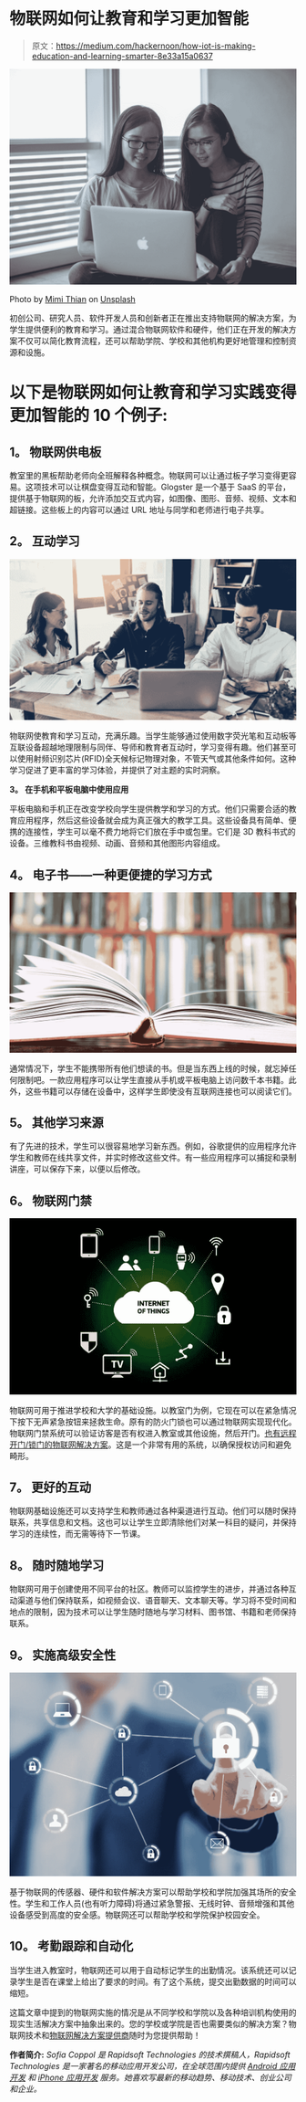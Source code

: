 # 物联网如何让教育和学习更加智能

> 原文：<https://medium.com/hackernoon/how-iot-is-making-education-and-learning-smarter-8e33a15a0637>

![](img/ae2518d6836c02510ef73f82026ce15a.png)

Photo by [Mimi Thian](https://unsplash.com/@mimithian?utm_source=medium&utm_medium=referral) on [Unsplash](https://unsplash.com?utm_source=medium&utm_medium=referral)

初创公司、研究人员、软件开发人员和创新者正在推出支持物联网的解决方案，为学生提供便利的教育和学习。通过混合物联网软件和硬件，他们正在开发的解决方案不仅可以简化教育流程，还可以帮助学院、学校和其他机构更好地管理和控制资源和设施。

# **以下是物联网如何让教育和学习实践变得更加智能的 10 个例子:**

## **1。** **物联网供电板**

教室里的黑板帮助老师向全班解释各种概念。物联网可以让通过板子学习变得更容易。这项技术可以让棋盘变得互动和智能。Glogster 是一个基于 SaaS 的平台，提供基于物联网的板，允许添加交互式内容，如图像、图形、音频、视频、文本和超链接。这些板上的内容可以通过 URL 地址与同学和老师进行电子共享。

## **2。** **互动学习**

![](img/843182e99b47ddc119efa0ba4f9ec52a.png)

物联网使教育和学习互动，充满乐趣。当学生能够通过使用数字荧光笔和互动板等互联设备超越地理限制与同伴、导师和教育者互动时，学习变得有趣。他们甚至可以使用射频识别芯片(RFID)全天候标记物理对象，不管天气或其他条件如何。这种学习促进了更丰富的学习体验，并提供了对主题的实时洞察。

**3。** **在手机和平板电脑中使用应用**

平板电脑和手机正在改变学校向学生提供教学和学习的方式。他们只需要合适的教育应用程序，然后这些设备就会成为真正强大的教学工具。这些设备具有简单、便携的连接性，学生可以毫不费力地将它们放在手中或包里。它们是 3D 教科书式的设备。三维教科书由视频、动画、音频和其他图形内容组成。

## **4。** **电子书——一种更便捷的学习方式**

![](img/f484c7f13d0510c710588956faf2e3f1.png)

通常情况下，学生不能携带所有他们想读的书。但是当东西上线的时候，就忘掉任何限制吧。一款应用程序可以让学生直接从手机或平板电脑上访问数千本书籍。此外，这些书籍可以存储在设备中，这样学生即使没有互联网连接也可以阅读它们。

## **5。** **其他学习来源**

有了先进的技术，学生可以很容易地学习新东西。例如，谷歌提供的应用程序允许学生和教师在线共享文件，并实时修改这些文件。有一些应用程序可以捕捉和录制讲座，可以保存下来，以便以后修改。

## **6。** **物联网门禁**

![](img/9d4ca41e40bd4474d33e5b9d269ac6d3.png)

物联网可用于推进学校和大学的基础设施。以教室门为例，它现在可以在紧急情况下按下无声紧急按钮来拯救生命。原有的防火门锁也可以通过物联网实现现代化。物联网门禁系统可以验证访客是否有权进入教室或其他设施，然后开门。[也有远程开门/锁门的物联网解决方案](http://www.rapidsofttechnologies.com/ioT.php)。这是一个非常有用的系统，以确保授权访问和避免畸形。

## **7。** **更好的互动**

物联网基础设施还可以支持学生和教师通过各种渠道进行互动。他们可以随时保持联系，共享信息和文档。这也可以让学生立即清除他们对某一科目的疑问，并保持学习的连续性，而无需等待下一节课。

## **8。** **随时随地学习**

物联网可用于创建使用不同平台的社区。教师可以监控学生的进步，并通过各种互动渠道与他们保持联系，如视频会议、语音聊天、文本聊天等。学习将不受时间和地点的限制，因为技术可以让学生随时随地与学习材料、图书馆、书籍和老师保持联系。

## **9。** **实施高级安全性**

![](img/56ce33071e5a8632d5c72edcf77679f2.png)

基于物联网的传感器、硬件和软件解决方案可以帮助学校和学院加强其场所的安全性。学生和工作人员(也有听力障碍)将通过紧急警报、无线时钟、音频增强和其他设备感受到高度的安全感。物联网还可以帮助学校和学院保护校园安全。

## **10。** **考勤跟踪和自动化**

当学生进入教室时，物联网还可以用于自动标记学生的出勤情况。该系统还可以记录学生是否在课堂上给出了要求的时间。有了这个系统，提交出勤数据的时间可以缩短。

这篇文章中提到的物联网实施的情况是从不同学校和学院以及各种培训机构使用的现实生活解决方案中抽象出来的。您的学校或学院是否也需要类似的解决方案？物联网技术和[物联网解决方案提供商](http://www.rapidsofttechnologies.com/ioT.php)随时为您提供帮助！

**作者简介:** *Sofia Coppol 是 Rapidsoft Technologies 的技术撰稿人，Rapidsoft Technologies 是一家著名的移动应用开发公司，在全球范围内提供* [*Android 应用开发*](http://www.rapidsofttechnologies.com/android-application-development.php) *和* [*iPhone 应用开发*](http://www.rapidsofttechnologies.com/iphone-app-development.php) *服务。她喜欢写最新的移动趋势、移动技术、创业公司和企业。*